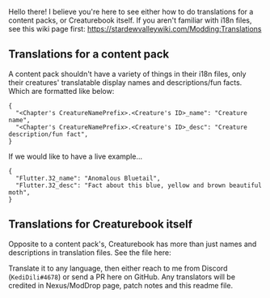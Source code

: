 Hello there! I believe you're here to see either how to do translations for a content packs, or Creaturebook itself. If you aren't familiar with i18n files, see this wiki page first: https://stardewvalleywiki.com/Modding:Translations

## Translations for a content pack
A content pack shouldn't have a variety of things in their i18n files, only their creatures' translatable display names and descriptions/fun facts. Which are formatted like below:

```
{
  "<Chapter's CreatureNamePrefix>.<Creature's ID>_name": "Creature name",
  "<Chapter's CreatureNamePrefix>.<Creature's ID>_desc": "Creature description/fun fact",
}
```

If we would like to have a live example...


```
{
  "Flutter.32_name": "Anomalous Bluetail",
  "Flutter.32_desc": "Fact about this blue, yellow and brown beautiful moth",
}
```

## Translations for Creaturebook itself
Opposite to a content pack's, Creaturebook has more than just names and descriptions in translation files.
See the file here:

Translate it to any language, then either reach to me from Discord (`KediDili#4678`) or send a PR here on GitHub. Any translators will be credited in Nexus/ModDrop page, patch notes and this readme file.
